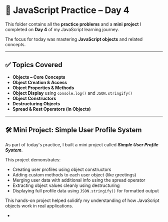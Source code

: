 # 📘 JavaScript Practice – Day 4

This folder contains all the **practice problems** and a **mini project** I completed on **Day 4** of my JavaScript learning journey.

The focus for today was mastering **JavaScript objects** and related concepts.

---

## ✅ Topics Covered

- **Objects – Core Concepts**
- **Object Creation & Access**
- **Object Properties & Methods**
- **Object Display** using `console.log()` and `JSON.stringify()`
- **Object Constructors**
- **Destructuring Objects**
- **Spread & Rest Operators (in Objects)**

---

## 🛠️ Mini Project: Simple User Profile System

As part of today's practice, I built a mini project called **_Simple User Profile System_**.

This project demonstrates:
- Creating user profiles using object constructors
- Adding custom methods to each user object (like greetings)
- Merging user data with additional info using the spread operator
- Extracting object values cleanly using destructuring
- Displaying full profile data using `JSON.stringify()` for formatted output

This hands-on project helped solidify my understanding of how JavaScript objects work in real applications.

-
